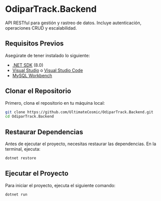 # OdiparTrack.Backend
API RESTful para gestión y rastreo de datos. Incluye autenticación, operaciones CRUD y escalabilidad.

## Requisitos Previos

Asegúrate de tener instalado lo siguiente:

- [.NET SDK](https://dotnet.microsoft.com/download) (8.0)
- [Visual Studio](https://visualstudio.microsoft.com/) o [Visual Studio Code](https://code.visualstudio.com/)
- [MySQL Workbench](https://dev.mysql.com/downloads/workbench)

## Clonar el Repositorio

Primero, clona el repositorio en tu máquina local:

```bash
git clone https://github.com/UltimateCosmic/OdiparTrack.Backend.git
cd OdiparTrack.Backend
```

## Restaurar Dependencias

Antes de ejecutar el proyecto, necesitas restaurar las dependencias. En la terminal, ejecuta:

```bash
dotnet restore
```

## Ejecutar el Proyecto

Para iniciar el proyecto, ejecuta el siguiente comando:

```bash
dotnet run
```
